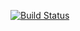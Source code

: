 [![Build Status](https://travis-ci.org/Carreau/Diff.jl.png)](https://travis-ci.org/Carreau/Diff.jl)
